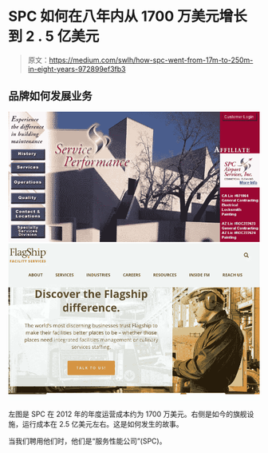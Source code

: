 # SPC 如何在八年内从 1700 万美元增长到 2 . 5 亿美元

> 原文：<https://medium.com/swlh/how-spc-went-from-17m-to-250m-in-eight-years-972899ef3fb3>

## 品牌如何发展业务

![](img/494d951cac966d739e427281dcedd3f4.png)![](img/b14693d795de36dbbaf41822658f25c2.png)

左图是 SPC 在 2012 年的年度运营成本约为 1700 万美元。右侧是如今的旗舰设施，运行成本在 2.5 亿美元左右。这是如何发生的故事。

当我们聘用他们时，他们是“服务性能公司”(SPC)。